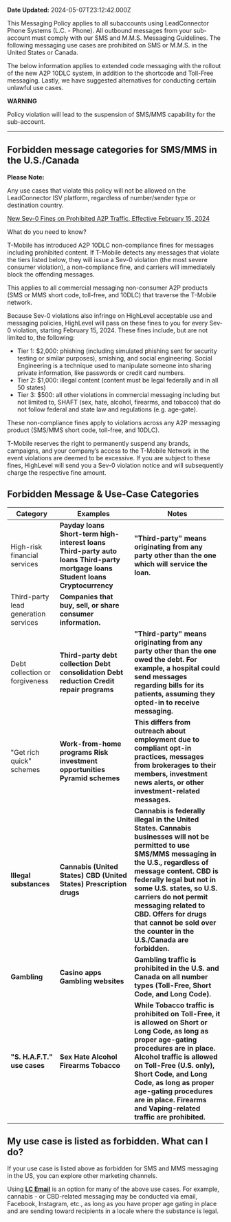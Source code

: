 **Date Updated:** 2024-05-07T23:12:42.000Z

This Messaging Policy applies to all subaccounts using LeadConnector Phone Systems (L.C. - Phone). All outbound messages from your sub-account must comply with our SMS and M.M.S. Messaging Guidelines. The following messaging use cases are prohibited on SMS or M.M.S. in the United States or Canada. 

  
The below information applies to extended code messaging with the rollout of the new A2P 10DLC system, in addition to the shortcode and Toll-Free messaging. Lastly, we have suggested alternatives for conducting certain unlawful use cases.

  
**WARNING**

Policy violation will lead to the suspension of SMS/MMS capability for the sub-account.
  
  
---

## **Forbidden message categories for SMS/MMS in the U.S./Canada**

**Please Note:**

Any use cases that violate this policy will not be allowed on the LeadConnector ISV platform, regardless of number/sender type or destination country.

  
[New Sev-0 Fines on Prohibited A2P Traffic, Effective February 15, 2024](https://ideas.gohighlevel.com/changelog/new-sev-0-fines-on-prohibited-a2p-traffic-effective-february-15-2024)

What do you need to know? 

T-Mobile has introduced A2P 10DLC non-compliance fines for messages including prohibited content. If T-Mobile detects any messages that violate the tiers listed below, they will issue a Sev-0 violation (the most severe consumer violation), a non-compliance fine, and carriers will immediately block the offending messages.

This applies to all commercial messaging non-consumer A2P products (SMS or MMS short code, toll-free, and 10DLC) that traverse the T-Mobile network.

Because Sev-0 violations also infringe on HighLevel acceptable use and messaging policies, HighLevel will pass on these fines to you for every Sev-0 violation, starting February 15, 2024\. These fines include, but are not limited to, the following:

* Tier 1: $2,000: phishing (including simulated phishing sent for security testing or similar purposes), smishing, and social engineering. Social Engineering is a technique used to manipulate someone into sharing private information, like passwords or credit card numbers.
* Tier 2: $1,000: illegal content (content must be legal federally and in all 50 states)
* Tier 3: $500: all other violations in commercial messaging including but not limited to, SHAFT (sex, hate, alcohol, firearms, and tobacco) that do not follow federal and state law and regulations (e.g. age-gate).

These non-compliance fines apply to violations across any A2P messaging product (SMS/MMS short code, toll-free, and 10DLC). 

T-Mobile reserves the right to permanently suspend any brands, campaigns, and your company’s access to the T-Mobile Network in the event violations are deemed to be excessive. If you are subject to these fines, HighLevel will send you a Sev-0 violation notice and will subsequently charge the respective fine amount.

  
## **Forbidden Message & Use-Case Categories**

  
| **Category**                         | **Examples**                                                                                                                                       | **Notes**                                                                                                                                                                                                                                                                                                                                                                           |
| ------------------------------------ | -------------------------------------------------------------------------------------------------------------------------------------------------- | ----------------------------------------------------------------------------------------------------------------------------------------------------------------------------------------------------------------------------------------------------------------------------------------------------------------------------------------------------------------------------------- |
| High-risk financial services         | **Payday loans** **Short-term high-interest loans** **Third-party auto loans** **Third-party mortgage loans** **Student loans** **Cryptocurrency** | **"Third-party" means originating from any party other than the one which will service the loan.**                                                                                                                                                                                                                                                                                  |
| Third-party lead generation services | **Companies that buy, sell, or share consumer information.**                                                                                       |                                                                                                                                                                                                                                                                                                                                                                                     |
| Debt collection or forgiveness       | **Third-party debt collection** **Debt consolidation** **Debt reduction** **Credit repair programs**                                               | **"Third-party" means originating from any party other than the one owed the debt. For example, a hospital could send messages regarding bills for its patients, assuming they opted-in to receive messaging.**                                                                                                                                                                     |
| "Get rich quick" schemes             | **Work-from-home programs** **Risk investment opportunities** **Pyramid schemes**                                                                  | **This differs from outreach about employment due to compliant opt-in practices, messages from brokerages to their members, investment news alerts, or other investment-related messages.**                                                                                                                                                                                         |
| **Illegal substances**               | **Cannabis (United States)** **CBD (United States)** **Prescription drugs**                                                                        | **Cannabis is federally illegal in the United States. Cannabis businesses will not be permitted to use SMS/MMS messaging in the U.S., regardless of message content.** **CBD is federally legal but not in some U.S. states, so U.S. carriers do not permit messaging related to CBD.** **Offers for drugs that cannot be sold over the counter in the U.S./Canada are forbidden.** |
| **Gambling**                         | **Casino apps** **Gambling websites**                                                                                                              | **Gambling traffic is prohibited in the U.S. and Canada on all number types (Toll-Free, Short Code, and Long Code).**                                                                                                                                                                                                                                                               |
| **"S. H.A.F.T." use cases**          | **Sex** **Hate** **Alcohol** **Firearms** **Tobacco**                                                                                              | **While Tobacco traffic is prohibited on Toll-Free, it is allowed on Short or Long Code, as long as proper age-gating procedures are in place.** **Alcohol traffic is allowed on Toll-Free (U.S. only), Short Code, and Long Code, as long as proper age-gating procedures are in place.** **Firearms and Vaping-related traffic are prohibited.**                                  |

##   

## **My use case is listed as forbidden. What can I do?**

If your use case is listed above as forbidden for SMS and MMS messaging in the US, you can explore other marketing channels.

Using **[LC Email](https://help.gohighlevel.com/support/solutions/articles/48001220605-what-is-lc-email-i-want-to-know-more)** is an option for many of the above use cases. For example, cannabis - or CBD-related messaging may be conducted via email, Facebook, Instagram, etc., as long as you have proper age gating in place and are sending toward recipients in a locale where the substance is legal. 

  